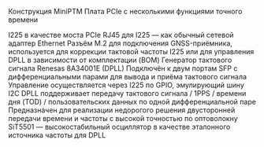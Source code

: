 Конструкция MiniPTM
Плата PCIe с несколькими функциями точного времени

I225 в качестве моста PCIe
RJ45 для I225 — как обычный сетевой адаптер Ethernet
Разъём M.2 для подключения GNSS-приёмника, используется для коррекции тактовой частоты I225 или для управления DPLL в зависимости от комплектации (BOM)
Генератор тактового сигнала Renesas 8A34001E (DPLL)
Подключён к двум портам SFP с дифференциальными парами для вывода и приёма тактового сигнала
Управление осуществляется через I225 по GPIO, эмулирующий шину I2C
DPLL поддерживает передачу тактового сигнала / 1PPS / времени дня (TOD) / пользовательских данных по одной дифференциальной паре
Предназначен для реализации недорогого решения двусторонней передачи времени и частоты с высокой точностью по оптоволокну
SiT5501 — высокостабильный осциллятор в качестве эталонного источника частоты для DPLL